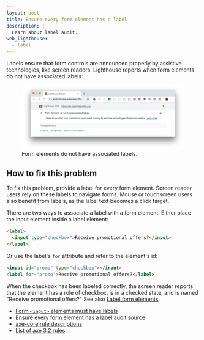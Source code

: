 ```yaml
---
layout: post
title: Ensure every form element has a label
description: |
  Learn about label audit.
web_lighthouse:
  - label
---
```


Labels ensure that form controls are announced properly
by assistive technologies, like screen readers.
Lighthouse reports when form elements do not have associated labels:

<figure class="w-figure">
  <img class="w-screenshot w-screenshot--filled" src="label.png" alt="Lighthouse audit showing form elements do not have associated labels">
  <figcaption class="w-figcaption">
    Form elements do not have associated labels.
  </figcaption>
</figure>


## How to fix this problem

To fix this problem,
provide a label for every form element.
Screen reader users rely on these labels
to navigate forms.
Mouse or touchscreen users also benefit from labels,
as the label text becomes a click target.

There are two ways to associate a label with a form element.
Either place the input element inside a label element:

<!--
***Todo*** I got these example from the accessibility docs;
however, both `<input>` lines of code are throwing errors,
which seem to be due to input end tag.
I'm fairly sure you can't have an input end tag,
but need to confirm with Rob.
-->
```html
<label>
  <input type="checkbox">Receive promotional offers?</input>
</label>
```

Or use the label's `for` attribute and refer to the element's id:

```html
<input id="promo" type="checkbox"></input>
<label for="promo">Receive promotional offers?</label>
```

When the checkbox has been labeled correctly,
the screen reader reports that the element has a role of checkbox,
is in a checked state, and is named "Receive promotional offers?"
See also [Label form elements](/labels-and-text-alternatives#label-form-elements).

<!--
## How this audit impacts overall Lighthouse score

Todo. I have no idea how accessibility scoring is working!

## More information
-->
- [Form `<input>` elements must have labels](https://dequeuniversity.com/rules/axe/3.3/label)
- [Ensure every form element has a label audit source](https://github.com/GoogleChrome/lighthouse/blob/master/lighthouse-core/audits/accessibility/label.js)
- [axe-core rule descriptions](https://github.com/dequelabs/axe-core/blob/develop/doc/rule-descriptions.md)
- [List of axe 3.2 rules](https://dequeuniversity.com/rules/axe/3.3)
